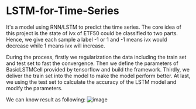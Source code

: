 # LSTM-for-Time-Series

It's a model using RNN/LSTM to predict the time series. The core idea of this project is the state of ivx of ETF50 could be classified to two parts. Hence, we give each sample a label -1 or 1 and -1 means ivx would decrease while 1 means ivx will increase. 

During the process, firstly we regularization the data including the train set and test set to fast the convergence. Then we define the parameters of BasicLSTMCell provided by tensorflow and build the framework. Thirdly, we deliver the train set into the model to make the model perform better. At last, we using the test set to calculate the accuracy of the LSTM model and modify the parameters.

We can know result as following:
![image](https://github.com/richardwang013/LSTM-for-Time-Series/raw/master/ImageStore/result.png)
